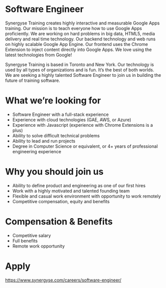# Software Engineer
Synergyse Training creates highly interactive and measurable Google Apps training. Our mission is to teach everyone how to use Google Apps proficiently. We are working on hard problems in big data, HTML5, media delivery and real time technology. Our backend technology and web runs on highly scalable Google App Engine. Our frontend uses the Chrome Extension to inject content directly into Google Apps. We love using the latest technologies from Google!

Synergyse Training is based in Toronto and New York. Our technology is used by all types of organizations and is fun. It’s the best of both worlds. We are seeking a highly talented Software Engineer to join us in building the future of training software.

# What we’re looking for
- Software Engineer with a full-stack experience
- Experience with cloud technologies (GAE, AWS, or Azure)
- Experience with Javascript (experience with Chrome Extensions is a plus)
- Ability to solve difficult technical problems
- Ability to lead and run projects
- Degree in Computer Science or equivalent, or 4+ years of professional engineering experience

# Why you should join us
- Ability to define product and engineering as one of our first hires
- Work with a highly motivated and talented founding team
- Flexible and casual work environment with opportunity to work remotely
- Competitive compensation, equity and benefits

# Compensation & Benefits
- Competitive salary
- Full benefits
- Remote work opportunity

# Apply
https://www.synergyse.com/careers/software-engineer/
